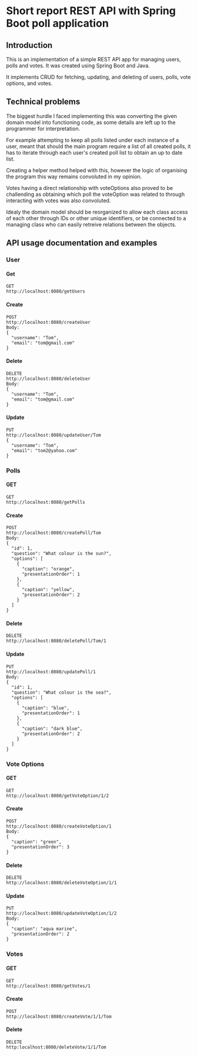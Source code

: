 # Short report REST API with Spring Boot poll application
## Introduction
This is an implementation of a simple REST API app for managing users, polls and votes. It was created using Spring Boot and Java.

It implements CRUD for fetching, updating, and deleting of users, polls, vote options, and votes.
## Technical problems
The biggest hurdle I faced implementing this was converting the given domain model into functioning code, as some details are left up to the programmer for interpretation.

For example attempting to keep all polls listed under each instance of a user, meant that should the main program require a list of all created polls, it has to iterate through each user's created poll list to obtain an up to date list. 

Creating a helper method helped with this, however the logic of organising the program this way remains convoluted in my opinion.

Votes having a direct relationship with voteOptions also proved to be challending as obtaining which poll the voteOption was related to through interacting with votes was also convoluted. 

Idealy the domain model should be reorganized to allow each class access of each other through IDs or other unique identifiers, or be connected to a managing class who can easily retreive relations between the objects.
## API usage documentation and examples
### User
#### Get
```
GET
http://localhost:8080/getUsers
```
#### Create
```
POST
http://localhost:8080/createUser
Body:
{
  "username": "Tom",
  "email": "tom@gmail.com"
}
```
#### Delete
```
DELETE
http://localhost:8080/deleteUser
Body:
{
  "username": "Tom",
  "email": "tom@gmail.com"
}
```
#### Update
```
PUT
http://localhost:8080/updateUser/Tom
{
  "username": "Tom",
  "email": "tom2@yahoo.com"
}
```
### Polls
#### GET
```
GET
http://localhost:8080/getPolls
```
#### Create
```
POST
http://localhost:8080/createPoll/Tom
Body:
{
  "id": 1,
  "question": "What colour is the sun?",
  "options": [
    {
      "caption": "orange",
      "presentationOrder": 1
    },
    {
      "caption": "yellow",
      "presentationOrder": 2
    }
  ]
}
```
#### Delete
```
DELETE
http://localhost:8080/deletePoll/Tom/1
```
#### Update
```
PUT
http://localhost:8080/updatePoll/1
Body:
{
  "id": 1,
  "question": "What colour is the sea?",
  "options": [
    {
      "caption": "blue",
      "presentationOrder": 1
    },
    {
      "caption": "dark blue",
      "presentationOrder": 2
    }
  ]
}
```
### Vote Options
#### GET
```
GET
http://localhost:8080/getVoteOption/1/2
```
#### Create
```
POST
http://localhost:8080/createVoteOption/1
Body:
{
  "caption": "green",
  "presentationOrder": 3
}
```
#### Delete
```
DELETE
http://localhost:8080/deleteVoteOption/1/1
```
#### Update
```
PUT
http://localhost:8080/updateVoteOption/1/2
Body:
{
  "caption": "aqua marine",
  "presentationOrder": 2
}
```
### Votes
#### GET
```
GET
http://localhost:8080/getVotes/1
```
#### Create
```
POST
http://localhost:8080/createVote/1/1/Tom
```
#### Delete
```
DELETE
http:localhost:8080/deleteVote/1/1/Tom
```
